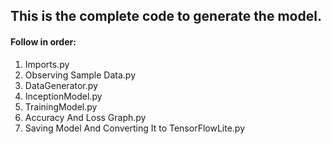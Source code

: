 ## This is the complete code to generate the model.
#### Follow in order:
  1) Imports.py 
  2) Observing Sample Data.py 
  3) DataGenerator.py 
  4) InceptionModel.py 
  5) TrainingModel.py 
  6) Accuracy And Loss Graph.py 
  7) Saving Model And Converting It to TensorFlowLite.py	
